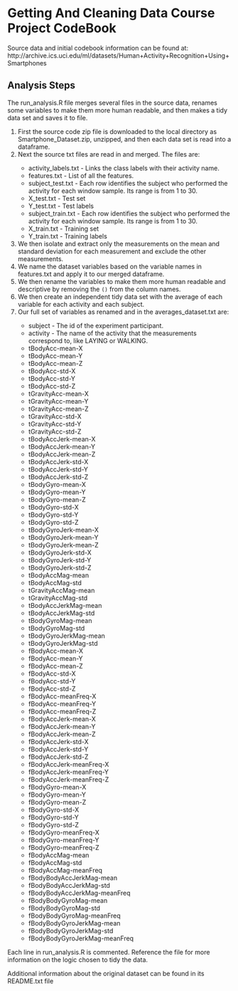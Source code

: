<h1>Getting And Cleaning Data Course Project CodeBook</h1>

<p>Source data and initial codebook information can be found at: http://archive.ics.uci.edu/ml/datasets/Human+Activity+Recognition+Using+Smartphones</p>

<h2>Analysis Steps</h2>
<p>The run_analysis.R file merges several files in the source data, renames some variables to make them more human readable, and then makes a tidy data set and saves it to file.</p>

<ol>
<li>First the source code zip file is downloaded to the local directory as Smartphone_Dataset.zip, unzipped, and then each data set is read into a dataframe.</li>
<li>Next the source txt files are read in and merged. The files are:</li>
<ul>
<li>activity_labels.txt - Links the class labels with their activity name.</li>
<li>features.txt - List of all the features.</li>
<li>subject_test.txt - Each row identifies the subject who performed the activity for each window sample. Its range is from 1 to 30. </li>
<li>X_test.txt - Test set</li>
<li>Y_test.txt - Test labels</li>
<li>subject_train.txt - Each row identifies the subject who performed the activity for each window sample. Its range is from 1 to 30. </li>
<li>X_train.txt - Training set</li>
<li>Y_train.txt - Training labels</li>
</ul>
<li>We then isolate and extract only the measurements on the mean and standard deviation for each measurement and exclude the other measurements.
<li>We name the dataset variables based on the variable names in features.txt and apply it to our merged dataframe.</li>
<li>We then rename the variables to make them more human readable and descriptive by removing the <code>()</code> from the column names.</li>
<li>We then create an independent tidy data set with the average of each variable for each activity and each subject.</li>
<li>Our full set of variables as renamed and in the averages_dataset.txt are:</li>
<ul>
<li>subject - The id of the experiment participant.</li>
<li>activity - The name of the activity that the measurements correspond to, like LAYING or WALKING.</li>
<li> tBodyAcc-mean-X</li><li> tBodyAcc-mean-Y</li><li> tBodyAcc-mean-Z</li><li> tBodyAcc-std-X</li><li> tBodyAcc-std-Y</li><li> tBodyAcc-std-Z</li><li> tGravityAcc-mean-X</li><li> tGravityAcc-mean-Y</li><li> tGravityAcc-mean-Z</li><li> tGravityAcc-std-X</li><li> tGravityAcc-std-Y</li><li> tGravityAcc-std-Z</li><li> tBodyAccJerk-mean-X</li><li> tBodyAccJerk-mean-Y</li><li> tBodyAccJerk-mean-Z</li><li> tBodyAccJerk-std-X</li><li> tBodyAccJerk-std-Y</li><li> tBodyAccJerk-std-Z</li><li> tBodyGyro-mean-X</li><li> tBodyGyro-mean-Y</li><li> tBodyGyro-mean-Z</li><li> tBodyGyro-std-X</li><li> tBodyGyro-std-Y</li><li> tBodyGyro-std-Z</li><li> tBodyGyroJerk-mean-X</li><li> tBodyGyroJerk-mean-Y</li><li> tBodyGyroJerk-mean-Z</li><li> tBodyGyroJerk-std-X</li><li> tBodyGyroJerk-std-Y</li><li> tBodyGyroJerk-std-Z</li><li> tBodyAccMag-mean</li><li> tBodyAccMag-std</li><li> tGravityAccMag-mean</li><li> tGravityAccMag-std</li><li> tBodyAccJerkMag-mean</li><li> tBodyAccJerkMag-std</li><li> tBodyGyroMag-mean</li><li> tBodyGyroMag-std</li><li> tBodyGyroJerkMag-mean</li><li> tBodyGyroJerkMag-std</li><li> fBodyAcc-mean-X</li><li> fBodyAcc-mean-Y</li><li> fBodyAcc-mean-Z</li><li> fBodyAcc-std-X</li><li> fBodyAcc-std-Y</li><li> fBodyAcc-std-Z</li><li> fBodyAcc-meanFreq-X</li><li> fBodyAcc-meanFreq-Y</li><li> fBodyAcc-meanFreq-Z</li><li> fBodyAccJerk-mean-X</li><li> fBodyAccJerk-mean-Y</li><li> fBodyAccJerk-mean-Z</li><li> fBodyAccJerk-std-X</li><li> fBodyAccJerk-std-Y</li><li> fBodyAccJerk-std-Z</li><li> fBodyAccJerk-meanFreq-X</li><li> fBodyAccJerk-meanFreq-Y</li><li> fBodyAccJerk-meanFreq-Z</li><li> fBodyGyro-mean-X</li><li> fBodyGyro-mean-Y</li><li> fBodyGyro-mean-Z</li><li> fBodyGyro-std-X</li><li> fBodyGyro-std-Y</li><li> fBodyGyro-std-Z</li><li> fBodyGyro-meanFreq-X</li><li> fBodyGyro-meanFreq-Y</li><li> fBodyGyro-meanFreq-Z</li><li> fBodyAccMag-mean</li><li> fBodyAccMag-std</li><li> fBodyAccMag-meanFreq</li><li> fBodyBodyAccJerkMag-mean</li><li> fBodyBodyAccJerkMag-std</li><li> fBodyBodyAccJerkMag-meanFreq</li><li> fBodyBodyGyroMag-mean</li><li> fBodyBodyGyroMag-std</li><li> fBodyBodyGyroMag-meanFreq</li><li> fBodyBodyGyroJerkMag-mean</li><li> fBodyBodyGyroJerkMag-std</li><li> fBodyBodyGyroJerkMag-meanFreq</li>
</ul>
</ol>
<p>Each line in run_analysis.R is commented. Reference the file for more information on the logic chosen to tidy the data.</p>
<p>Additional information about the original dataset can be found in its README.txt file</p>
